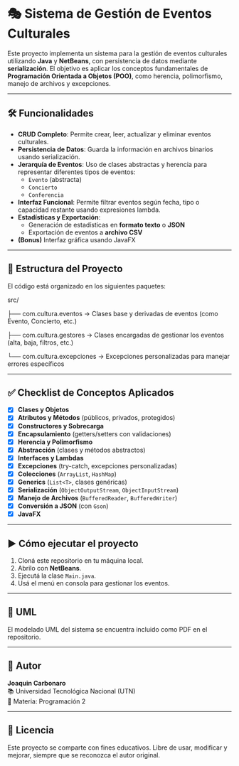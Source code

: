 # 🎭 Sistema de Gestión de Eventos Culturales

Este proyecto implementa un sistema para la gestión de eventos culturales utilizando **Java** y **NetBeans**, con persistencia de datos mediante **serialización**. El objetivo es aplicar los conceptos fundamentales de **Programación Orientada a Objetos (POO)**, como herencia, polimorfismo, manejo de archivos y excepciones.

---

## 🛠️ Funcionalidades

- **CRUD Completo**: Permite crear, leer, actualizar y eliminar eventos culturales.
- **Persistencia de Datos**: Guarda la información en archivos binarios usando serialización.
- **Jerarquía de Eventos**: Uso de clases abstractas y herencia para representar diferentes tipos de eventos:
  - `Evento` (abstracta)
  - `Concierto`
  - `Conferencia`
- **Interfaz Funcional**: Permite filtrar eventos según fecha, tipo o capacidad restante usando expresiones lambda.
- **Estadísticas y Exportación**:
  - Generación de estadísticas en **formato texto** o **JSON**
  - Exportación de eventos a **archivo CSV**
- **(Bonus)** Interfaz gráfica usando JavaFX

---

## 📁 Estructura del Proyecto

El código está organizado en los siguientes paquetes:

src/

├── com.cultura.eventos → Clases base y derivadas de eventos (como Evento, Concierto, etc.)

├── com.cultura.gestores → Clases encargadas de gestionar los eventos (alta, baja, filtros, etc.)

└── com.cultura.excepciones → Excepciones personalizadas para manejar errores específicos

---

## ✅ Checklist de Conceptos Aplicados

- [x] **Clases y Objetos**
- [x] **Atributos y Métodos** (públicos, privados, protegidos)
- [x] **Constructores y Sobrecarga**
- [x] **Encapsulamiento** (getters/setters con validaciones)
- [x] **Herencia y Polimorfismo**
- [x] **Abstracción** (clases y métodos abstractos)
- [x] **Interfaces y Lambdas**
- [x] **Excepciones** (try-catch, excepciones personalizadas)
- [x] **Colecciones** (`ArrayList`, `HashMap`)
- [x] **Generics** (`List<T>`, clases genéricas)
- [x] **Serialización** (`ObjectOutputStream`, `ObjectInputStream`)
- [x] **Manejo de Archivos** (`BufferedReader`, `BufferedWriter`)
- [x] **Conversión a JSON** (con `Gson`)
- [x] **JavaFX**

---

## ▶️ Cómo ejecutar el proyecto

1. Cloná este repositorio en tu máquina local.
2. Abrilo con **NetBeans**.
3. Ejecutá la clase `Main.java`.
4. Usá el menú en consola para gestionar los eventos.

---

## 📸 UML

El modelado UML del sistema se encuentra incluido como PDF en el repositorio.

---

## 👤 Autor

**Joaquin Carbonaro**  
📚 Universidad Tecnológica Nacional (UTN)  
🧠 Materia: Programación 2

---

## 🧾 Licencia

Este proyecto se comparte con fines educativos. Libre de usar, modificar y mejorar, siempre que se reconozca el autor original.

